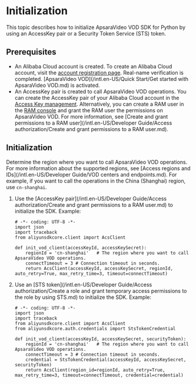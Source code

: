 # Initialization

This topic describes how to initialize ApsaraVideo VOD SDK for Python by using an AccessKey pair or a Security Token Service \(STS\) token.

## Prerequisites

-   An Alibaba Cloud account is created. To create an Alibaba Cloud account, visit the [account registration page](https://account.aliyun.com/register/register.htm?spm=a2c4g.11186623.2.13.2a123bd95a5EuV&oauth_callback=https%3A%2F%2Fvod.console.aliyun.com%2F&lang=zh). Real-name verification is completed. [ApsaraVideo VOD](/intl.en-US/Quick Start/Get started with ApsaraVideo VOD.md) is activated.
-   An AccessKey pair is created to call ApsaraVideo VOD operations. You can create the AccessKey pair of your Alibaba Cloud account in the [Access Key management](https://usercenter.console.aliyun.com/#/manage/ak). Alternatively, you can create a RAM user in the [RAM console](https://ram.console.aliyun.com/?spm=a2c4g.11186623.2.17.2a123bd95a5EuV#/user/list) and grant the RAM user the permissions on ApsaraVideo VOD. For more information, see [Create and grant permissions to a RAM user](/intl.en-US/Developer Guide/Access authorization/Create and grant permissions to a RAM user.md).

## Initialization

Determine the region where you want to call ApsaraVideo VOD operations. For more information about the supported regions, see [Access regions and IDs](/intl.en-US/Developer Guide/VOD centers and endpoints.md). For example, if you want to call the operations in the China \(Shanghai\) region, use `cn-shanghai`.

1.  Use the [AccessKey pair](/intl.en-US/Developer Guide/Access authorization/Create and grant permissions to a RAM user.md) to initialize the SDK. Example:

    ```
    # -*- coding: UTF-8 -*-
    import json
    import traceback
    from aliyunsdkcore.client import AcsClient
    
    def init_vod_client(accessKeyId, accessKeySecret):
        regionId = 'cn-shanghai'   # The region where you want to call ApsaraVideo VOD operations.
        connectTimeout = 3 # Connection timeout in seconds.
        return AcsClient(accessKeyId, accessKeySecret, regionId, auto_retry=True, max_retry_time=3, timeout=connectTimeout)
    ```

2.  Use an [STS token](/intl.en-US/Developer Guide/Access authorization/Create a role and grant temporary access permissions to the role by using STS.md) to initialize the SDK. Example:

    ```
    # -*- coding: UTF-8 -*-
    import json
    import traceback
    from aliyunsdkcore.client import AcsClient
    from aliyunsdkcore.auth.credentials import StsTokenCredential
    
    def init_vod_client(accessKeyId, accessKeySecret, securityToken):
        regionId = 'cn-shanghai'   # The region where you want to call ApsaraVideo VOD operations.
        connectTimeout = 3 # Connection timeout in seconds.
        credential = StsTokenCredential(accessKeyId, accessKeySecret, securityToken)
        return AcsClient(region_id=regionId, auto_retry=True, max_retry_time=3, timeout=connectTimeout, credential=credential)
    ```


